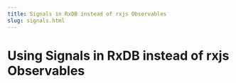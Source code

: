 ```yaml
---
title: Signals in RxDB instead of rxjs Observables
slug: signals.html
---
```


# Using Signals in RxDB instead of rxjs Observables


